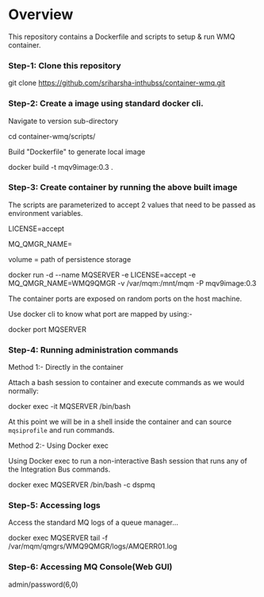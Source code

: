 # Overview

This repository contains a Dockerfile and scripts to setup & run WMQ container.

### Step-1: Clone this repository
git clone https://github.com/sriharsha-inthubss/container-wmq.git
		
### Step-2: Create a image using standard docker cli.
Navigate to version sub-directory 

cd container-wmq/scripts/

Build "Dockerfile" to generate local image

docker build -t mqv9image:0.3 .

### Step-3: Create container by running the above built image

The scripts are parameterized to accept 2 values that need to be passed as environment variables.

LICENSE=accept

MQ_QMGR_NAME=<QMGR NAME>

volume = path of persistence storage

docker run -d --name MQSERVER -e LICENSE=accept -e MQ_QMGR_NAME=WMQ9QMGR -v /var/mqm:/mnt/mqm -P mqv9image:0.3

The container ports are exposed on random ports on the host machine.  

Use docker cli to know what port are mapped by using:-

docker port MQSERVER

### Step-4: Running administration commands

Method 1:- Directly in the container

Attach a bash session to container and execute commands as we would normally:

docker exec -it MQSERVER /bin/bash

At this point we will be in a shell inside the container and can source `mqsiprofile` and run commands.

Method 2:- Using Docker exec

Using Docker exec to run a non-interactive Bash session that runs any of the Integration Bus commands.

docker exec MQSERVER /bin/bash -c dspmq

### Step-5: Accessing logs

Access the standard MQ logs of a queue manager...

docker exec MQSERVER tail -f /var/mqm/qmgrs/WMQ9QMGR/logs/AMQERR01.log

### Step-6: Accessing MQ Console(Web GUI)

admin/password(6,0)

